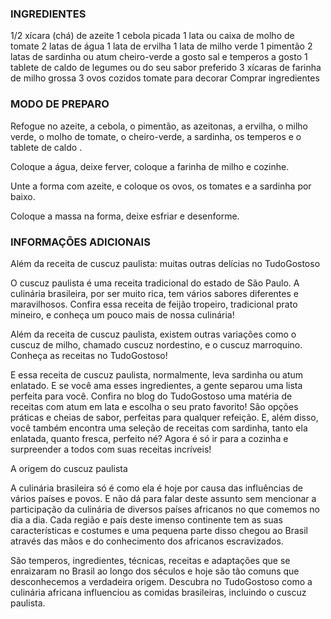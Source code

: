### INGREDIENTES ###
1/2 xícara (chá) de azeite
1 cebola picada
1 lata ou caixa de molho de tomate
2 latas de água
1 lata de ervilha
1 lata de milho verde
1 pimentão
2 latas de sardinha ou atum
cheiro-verde a gosto
sal e temperos a gosto
1 tablete de caldo de legumes ou do seu sabor preferido
3 xícaras de farinha de milho grossa
3 ovos cozidos
tomate para decorar
 Comprar ingredientes
 
### MODO DE PREPARO ###

Refogue no azeite, a cebola, o pimentão, as azeitonas, a ervilha, o milho verde, o molho de tomate, o cheiro-verde, a sardinha, os temperos e o tablete de caldo .

Coloque a água, deixe ferver, coloque a farinha de milho e cozinhe.

Unte a forma com azeite, e coloque os ovos, os tomates e a sardinha por baixo.

Coloque a massa na forma, deixe esfriar e desenforme.

### INFORMAÇÕES ADICIONAIS ###
Além da receita de cuscuz paulista: muitas outras delícias no TudoGostoso
 

O cuscuz paulista é uma receita tradicional do estado de São Paulo. A culinária brasileira, por ser muito rica, tem vários sabores diferentes e maravilhosos. Confira essa receita de feijão tropeiro, tradicional prato mineiro, e conheça um pouco mais de nossa culinária!

 

Além da receita de cuscuz paulista, existem outras variações como o cuscuz de milho, chamado cuscuz nordestino, e o cuscuz marroquino. Conheça as receitas no TudoGostoso!

 

E essa receita de cuscuz paulista, normalmente, leva sardinha ou atum enlatado. E se você ama esses ingredientes, a gente separou uma lista perfeita para você. Confira no blog do TudoGostoso uma matéria de receitas com atum em lata e escolha o seu prato favorito! São opções práticas e cheias de sabor, perfeitas para qualquer refeição. E, além disso, você também encontra uma seleção de receitas com sardinha, tanto ela enlatada, quanto fresca, perfeito né? Agora é só ir para a cozinha e surpreender a todos com suas receitas incríveis!

 

A origem do cuscuz paulista
 

A culinária brasileira só é como ela é hoje por causa das influências de vários países e povos. E não dá para falar deste assunto sem mencionar a participação da culinária de diversos países africanos no que comemos no dia a dia. Cada região e país deste imenso continente tem as suas características e costumes e uma pequena parte disso chegou ao Brasil através das mãos e do conhecimento dos africanos escravizados.

 

São temperos, ingredientes, técnicas, receitas e adaptações que se enraizaram no Brasil ao longo dos séculos e hoje são tão comuns que desconhecemos a verdadeira origem. Descubra no TudoGostoso como a culinária africana influenciou as comidas brasileiras, incluindo o cuscuz paulista.
